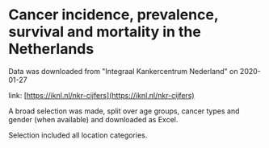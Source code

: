 # Cancer incidence, prevalence, survival and mortality in the Netherlands

Data was downloaded from "Integraal Kankercentrum Nederland" on 2020-01-27

link: [https://iknl.nl/nkr-cijfers](https://iknl.nl/nkr-cijfers)

A broad selection was made, split over age groups, cancer types and gender (when available) and downloaded as Excel.

Selection included all location categories.
